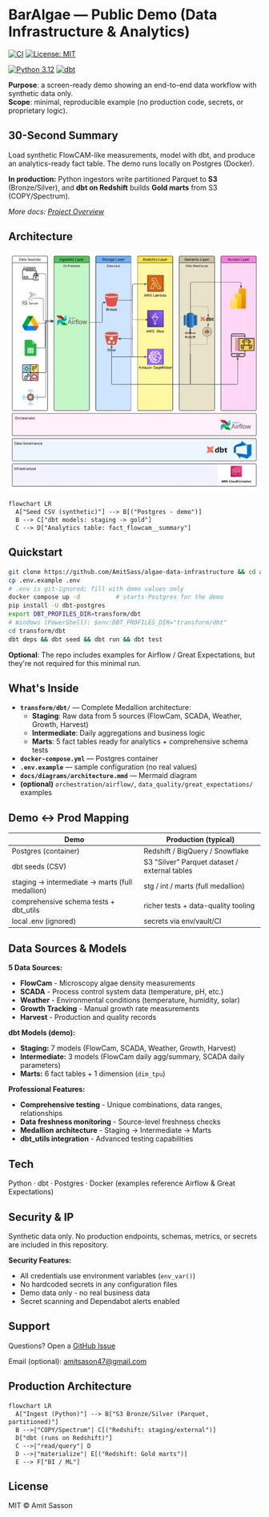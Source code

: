 # BarAlgae — Public Demo (Data Infrastructure & Analytics)

[![CI](https://github.com/AmitSass/algae-data-infrastructure/actions/workflows/ci.yml/badge.svg)](https://github.com/AmitSass/algae-data-infrastructure/actions)
[![License: MIT](https://img.shields.io/badge/License-MIT-yellow.svg)](https://opensource.org/licenses/MIT)

[![Python 3.12](https://img.shields.io/badge/python-3.12-blue.svg)](https://www.python.org/downloads/release/python-3120/)
[![dbt](https://img.shields.io/badge/dbt-1.7.19-red.svg)](https://www.getdbt.com/)

**Purpose**: a screen-ready demo showing an end-to-end data workflow with synthetic data only.  
**Scope**: minimal, reproducible example (no production code, secrets, or proprietary logic).

## 30-Second Summary

Load synthetic FlowCAM-like measurements, model with dbt, and produce an analytics-ready fact table. The demo runs locally on Postgres (Docker).

**In production:** Python ingestors write partitioned Parquet to **S3** (Bronze/Silver), and **dbt on Redshift** builds **Gold marts** from S3 (COPY/Spectrum).

*More docs: [Project Overview](docs/OVERVIEW.md)*

## Architecture

<img src="docs/architecture.jpg" width="850" alt="BarAlgae Data Infrastructure Architecture Overview">

```mermaid
flowchart LR
  A["Seed CSV (synthetic)"] --> B[("Postgres - demo")]
  B --> C["dbt models: staging -> gold"]
  C --> D["Analytics table: fact_flowcam__summary"]
```

## Quickstart

```bash
git clone https://github.com/AmitSass/algae-data-infrastructure && cd algae-data-infrastructure
cp .env.example .env
# .env is git-ignored; fill with demo values only
docker compose up -d          # starts Postgres for the demo
pip install -U dbt-postgres
export DBT_PROFILES_DIR=transform/dbt
# Windows (PowerShell): $env:DBT_PROFILES_DIR="transform/dbt"
cd transform/dbt
dbt deps && dbt seed && dbt run && dbt test
```

**Optional**: The repo includes examples for Airflow / Great Expectations, but they're not required for this minimal run.

## What's Inside

- **`transform/dbt/`** — Complete Medallion architecture:
  - **Staging**: Raw data from 5 sources (FlowCam, SCADA, Weather, Growth, Harvest)
  - **Intermediate**: Daily aggregations and business logic
  - **Marts**: 5 fact tables ready for analytics + comprehensive schema tests
- **`docker-compose.yml`** — Postgres container
- **`.env.example`** — sample configuration (no real values)
- **`docs/diagrams/architecture.mmd`** — Mermaid diagram
- **(optional)** `orchestration/airflow/`, `data_quality/great_expectations/` examples

## Demo ↔ Prod Mapping

| Demo | Production (typical) |
|------|---------------------|
| Postgres (container) | Redshift / BigQuery / Snowflake |
| dbt seeds (CSV) | S3 "Silver" Parquet dataset / external tables |
| staging → intermediate → marts (full medallion) | stg / int / marts (full medallion) |
| comprehensive schema tests + dbt_utils | richer tests + data-quality tooling |
| local .env (ignored) | secrets via env/vault/CI |

## Data Sources & Models

**5 Data Sources:**
- **FlowCam** - Microscopy algae density measurements
- **SCADA** - Process control system data (temperature, pH, etc.)
- **Weather** - Environmental conditions (temperature, humidity, solar)
- **Growth Tracking** - Manual growth rate measurements
- **Harvest** - Production and quality records

**dbt Models (demo):**
- **Staging:** 7 models (FlowCam, SCADA, Weather, Growth, Harvest)
- **Intermediate:** 3 models (FlowCam daily agg/summary, SCADA daily parameters)
- **Marts:** 6 fact tables + 1 dimension (`dim_tpu`)

**Professional Features:**
- **Comprehensive testing** - Unique combinations, data ranges, relationships
- **Data freshness monitoring** - Source-level freshness checks
- **Medallion architecture** - Staging → Intermediate → Marts
- **dbt_utils integration** - Advanced testing capabilities

## Tech

Python · dbt · Postgres · Docker (examples reference Airflow & Great Expectations)

## Security & IP

Synthetic data only. No production endpoints, schemas, metrics, or secrets are included in this repository.

**Security Features:**
- All credentials use environment variables (`env_var()`)
- No hardcoded secrets in any configuration files
- Demo data only - no real business data
- Secret scanning and Dependabot alerts enabled

## Support

Questions? Open a [GitHub Issue](https://github.com/AmitSass/algae-data-infrastructure/issues)

Email (optional): amitsason47@gmail.com

## Production Architecture

```mermaid
flowchart LR
  A["Ingest (Python)"] --> B["S3 Bronze/Silver (Parquet, partitioned)"]
  B -->|"COPY/Spectrum"| C[("Redshift: staging/external")]
  D["dbt (runs on Redshift)"]
  C -->|"read/query"| D
  D -->|"materialize"| E[("Redshift: Gold marts")]
  E --> F["BI / ML"]
```

## License

MIT © Amit Sasson